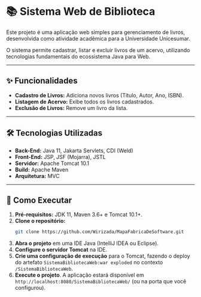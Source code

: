 # 📚 Sistema Web de Biblioteca

Este projeto é uma aplicação web simples para gerenciamento de livros, desenvolvida como atividade acadêmica para a Universidade Unicesumar.

O sistema permite cadastrar, listar e excluir livros de um acervo, utilizando tecnologias fundamentais do ecossistema Java para Web.

---

## ✨ Funcionalidades

- **Cadastro de Livros:** Adiciona novos livros (Título, Autor, Ano, ISBN).
- **Listagem de Acervo:** Exibe todos os livros cadastrados.
- **Exclusão de Livros:** Remove um livro da lista.

---

## 🛠️ Tecnologias Utilizadas

- **Back-End:** Java 11, Jakarta Servlets, CDI (Weld)
- **Front-End:** JSP, JSF (Mojarra), JSTL
- **Servidor:** Apache Tomcat 10.1
- **Build:** Apache Maven
- **Arquitetura:** MVC

---

## 🚀 Como Executar

1.  **Pré-requisitos:** JDK 11, Maven 3.6+ e Tomcat 10.1+.
2.  **Clone o repositório:**
    ```bash
    git clone https://github.com/Wirizada/MapaFabricaDeSoftware.git
    ```
3.  **Abra o projeto** em uma IDE Java (IntelliJ IDEA ou Eclipse).
4.  **Configure o servidor Tomcat** na IDE.
5.  **Crie uma configuração de execução** para o Tomcat, fazendo o deploy do artefato `SistemaBibliotecaWeb:war exploded` no contexto `/SistemaBibliotecaWeb`.
6.  **Execute o projeto**. A aplicação estará disponível em `http://localhost:8080/SistemaBibliotecaWeb/` (ou na porta que você configurou).

